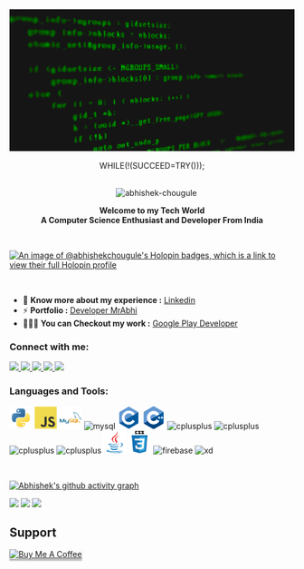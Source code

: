 <div align="center">
<img align="center" height="250" width="100%" alt="GIF" src="Code Driveby.gif">
<br><br>
WHILE(!(SUCCEED=TRY()));
<br><br>
<p align="center"> &nbsp; &nbsp;
<img src="https://komarev.com/ghpvc/?username=abhishek-chougule&label=Profile%20views&color=0e75b6&style=flat" alt="abhishek-chougule" /> 
</p>

<b> Welcome to my Tech World <br>
A Computer Science Enthusiast and Developer From India </b>
</div>

<br>


[![An image of @abhishekchougule's Holopin badges, which is a link to view their full Holopin profile](https://holopin.me/abhishekchougule)](https://holopin.io/@abhishekchougule)

<br>

- 📄 **Know more about my experience :** [Linkedin](https://www.linkedin.com/in/abhishekchougule/)
- ⚡  **Portfolio :** [Developer MrAbhi](https://abhishek-chougule.github.io/Developer_MrAbhi-Inc/)
- 👨🏻‍💻 **You can Checkout my work :** [Google Play Developer](https://play.google.com/store/apps/dev?id=9053702988395238907)


<h3 align="left">Connect with me:</h3>
<a href="https://leetcode.com/abhishekchougule/">
  <img src="https://img.shields.io/badge/Leetcode-orange?style=for-the-badge&logo=leetcode&logoColor=black"/>
</a>
<a href="https://www.linkedin.com/in/abhishekchougule/">
  <img src="https://img.shields.io/badge/LinkedIn-0077B5?style=for-the-badge&logo=linkedin&logoColor=white"/> 
 </a> 
<a href="mailto:developermrabhi@gmail.com">
  <img src="https://img.shields.io/badge/Gmail-D14836?style=for-the-badge&logo=gmail&logoColor=white"/>
</a>
<a href="https://instagram.com/mrabhi.chougule">
  <img src="https://img.shields.io/badge/Instagram-E4405F?style=for-the-badge&logo=instagram&logoColor=white"/>
</a>
<a href="https://www.hackerrank.com/abhishekchougule">
  <img src="https://img.shields.io/badge/-Hackerrank-2EC866?style=for-the-badge&logo=HackerRank&logoColor=white"/>
</a>


<h3 align="left">Languages and Tools:</h3>
<p align="left">
<img src="https://raw.githubusercontent.com/devicons/devicon/master/icons/python/python-original.svg" alt="python" width="40" height="40"/> 
<img src="https://raw.githubusercontent.com/devicons/devicon/master/icons/javascript/javascript-original.svg" alt="javascript" width="40" height="40"/>
<img src="https://raw.githubusercontent.com/devicons/devicon/master/icons/mysql/mysql-original-wordmark.svg" alt="mysql" width="40" height="40"/>  
<img src="https://avatars.githubusercontent.com/u/836974?s=200&v=4" alt="mysql" width="40" height="40"/> 
<img src="https://raw.githubusercontent.com/devicons/devicon/master/icons/c/c-original.svg" alt="c" width="40" height="40"/>
<img src="https://raw.githubusercontent.com/devicons/devicon/master/icons/cplusplus/cplusplus-original.svg" alt="cplusplus" width="40" height="40"/>
<img src="https://res.cloudinary.com/startup-grind/image/upload/c_fill,dpr_2.0,f_auto,g_center,h_1080,q_100,w_1080/v1/gcs/platform-data-goog/events/flutter_0G48Si8.png" alt="cplusplus" width="40" height="40"/>
<img src="https://cdn.freebiesupply.com/logos/large/2x/unity-69-logo-png-transparent.png" alt="cplusplus" width="40" height="40"/>
<img src="https://cdn-icons-png.flaticon.com/512/226/226770.png" alt="cplusplus" width="40" height="40"/>
<img src="https://upload.wikimedia.org/wikipedia/commons/thumb/6/61/HTML5_logo_and_wordmark.svg/640px-HTML5_logo_and_wordmark.svg.png" alt="cplusplus" width="40" height="40"/>
	
<img src="https://raw.githubusercontent.com/devicons/devicon/master/icons/java/java-original.svg" alt="java" width="40" height="40"/>
<img src="https://raw.githubusercontent.com/devicons/devicon/master/icons/css3/css3-original-wordmark.svg" alt="css3" width="40" height="40"/>
<img src="https://www.vectorlogo.zone/logos/firebase/firebase-icon.svg" alt="firebase" width="40" height="40"/>
<img src="https://cdn.worldvectorlogo.com/logos/adobe-xd.svg" alt="xd" width="40" height="40"/>
</p>
<br>

<p align="center">
	
[![Abhishek's github activity graph](https://github-readme-activity-graph.cyclic.app/graph?username=Abhishek-Chougule)](https://github.com/Abhishek-Chougule/github-readme-activity-graph)

	
<a href="https://github.com/Abhishek-Chougule">
<img width="49%" src="https://github-readme-stats.vercel.app/api?username=Abhishek-Chougule&show_icons=true&theme=dark&count_private=true&text_color=d3d3d3&icon_color=00E6FE&title_color=00E6FE" /></a>
  

<a href="https://github.com/Abhishek-Chougule">
<img width="49%" src="https://github-readme-streak-stats.herokuapp.com/?user=Abhishek-Chougule&theme=dark&theme=black-ice&stroke=0000" /></a>


<a href ="https://github.com/Abhishek-Chougule">
<img width="49%" src="https://github-readme-stats.vercel.app/api/top-langs/?username=Abhishek-Chougule&layout=compact&theme=dark&langs_count=6&count_private=true&text_color=d3d3d3&title_color=00E6FE"/></a>

</p>



## Support

<a href="https://www.buymeacoffee.com/developermrabhi" target="_blank"><img src="https://www.buymeacoffee.com/assets/img/custom_images/purple_img.png" alt="Buy Me A Coffee" style="height: 35px !important;width: 150px !important;box-shadow: 0px 3px 2px 0px rgba(100, 100, 100, 0.5) !important;-webkit-box-shadow: 0px 3px 2px 0px rgba(100, 100, 100, 0.5) !important;" ></a>
